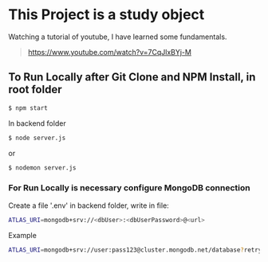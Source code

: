 # This Project is a study object

Watching a tutorial of youtube, I have learned some fundamentals.
> https://www.youtube.com/watch?v=7CqJlxBYj-M

## To Run Locally after Git Clone and NPM Install, in root folder
```sh
$ npm start
```

In backend folder
```sh
$ node server.js
```

or

```sh
$ nodemon server.js
```

### For Run Locally is necessary configure MongoDB connection
Create a file '.env' in backend folder, write in file:
```sh
ATLAS_URI=mongodb+srv://<dbUser>:<dbUserPassword>@<url>
```

Example
```sh
ATLAS_URI=mongodb+srv://user:pass123@cluster.mongodb.net/database?retryWrites=true&w=majority
```